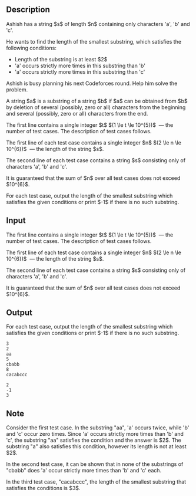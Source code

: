 ## Description

<div><p>Ashish has a string $s$ of length $n$ containing only characters '<span class="tex-font-style-tt">a</span>', '<span class="tex-font-style-tt">b</span>' and '<span class="tex-font-style-tt">c</span>'.</p><p>He wants to find the length of the smallest substring, which satisfies the following conditions: </p><ul> <li> Length of the substring is <span class="tex-font-style-bf">at least</span> $2$ </li><li> '<span class="tex-font-style-tt">a</span>' occurs strictly more times in this substring than '<span class="tex-font-style-tt">b</span>' </li><li> '<span class="tex-font-style-tt">a</span>' occurs strictly more times in this substring than '<span class="tex-font-style-tt">c</span>' </li></ul> <p>Ashish is busy planning his next Codeforces round. Help him solve the problem.</p><p>A string $a$ is a substring of a string $b$ if $a$ can be obtained from $b$ by deletion of several (possibly, zero or all) characters from the beginning and several (possibly, zero or all) characters from the end.</p></div><div class="input-specification"><p>The first line contains a single integer $t$ $(1 \le t \le 10^{5})$ &nbsp;— the number of test cases. The description of test cases follows.</p><p>The first line of each test case contains a single integer $n$ $(2 \le n \le 10^{6})$ &nbsp;— the length of the string $s$.</p><p>The second line of each test case contains a string $s$ consisting only of characters '<span class="tex-font-style-tt">a</span>', '<span class="tex-font-style-tt">b</span>' and '<span class="tex-font-style-tt">c</span>'.</p><p>It is guaranteed that the sum of $n$ over all test cases does not exceed $10^{6}$.</p></div><div class="output-specification"><p>For each test case, output the length of the smallest substring which satisfies the given conditions or print $-1$ if there is no such substring.</p></div>

## Input

<p>The first line contains a single integer $t$ $(1 \le t \le 10^{5})$ &nbsp;— the number of test cases. The description of test cases follows.</p><p>The first line of each test case contains a single integer $n$ $(2 \le n \le 10^{6})$ &nbsp;— the length of the string $s$.</p><p>The second line of each test case contains a string $s$ consisting only of characters '<span class="tex-font-style-tt">a</span>', '<span class="tex-font-style-tt">b</span>' and '<span class="tex-font-style-tt">c</span>'.</p><p>It is guaranteed that the sum of $n$ over all test cases does not exceed $10^{6}$.</p>

## Output

<p>For each test case, output the length of the smallest substring which satisfies the given conditions or print $-1$ if there is no such substring.</p>





```input1
3
2
aa
5
cbabb
8
cacabccc
```




```output1
2
-1
3
```



## Note

<p>Consider the first test case. In the substring "<span class="tex-font-style-tt">aa</span>", '<span class="tex-font-style-tt">a</span>' occurs twice, while '<span class="tex-font-style-tt">b</span>' and '<span class="tex-font-style-tt">c</span>' occur zero times. Since '<span class="tex-font-style-tt">a</span>' occurs strictly more times than '<span class="tex-font-style-tt">b</span>' and '<span class="tex-font-style-tt">c</span>', the substring "<span class="tex-font-style-tt">aa</span>" satisfies the condition and the answer is $2$. The substring "<span class="tex-font-style-tt">a</span>" also satisfies this condition, however its length is not at least $2$.</p><p>In the second test case, it can be shown that in none of the substrings of "<span class="tex-font-style-tt">cbabb</span>" does '<span class="tex-font-style-tt">a</span>' occur strictly more times than '<span class="tex-font-style-tt">b</span>' and '<span class="tex-font-style-tt">c</span>' each.</p><p>In the third test case, "<span class="tex-font-style-tt">c<span class="tex-font-style-underline">aca</span>bccc</span>", the length of the smallest substring that satisfies the conditions is $3$.</p>
